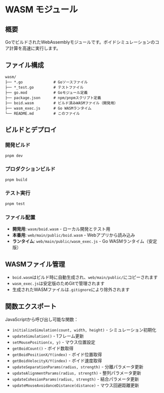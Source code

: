 # WASM モジュール

## 概要

GoでビルドされたWebAssemblyモジュールです。ボイドシミュレーションのコア計算を高速に実行します。

## ファイル構成

```
wasm/
├── *.go              # Goソースファイル
├── *_test.go         # テストファイル
├── go.mod            # Goモジュール定義
├── package.json      # npm/pnpmスクリプト定義
├── boid.wasm         # ビルド済みWASMファイル（開発用）
├── wasm_exec.js      # Go WASMランタイム
└── README.md         # このファイル
```

## ビルドとデプロイ

### 開発ビルド
```bash
pnpm dev
```

### プロダクションビルド  
```bash
pnpm build
```

### テスト実行
```bash
pnpm test
```

### ファイル配置

- **開発用**: `wasm/boid.wasm` - ローカル開発とテスト用
- **本番用**: `web/main/public/boid.wasm` - Webアプリから読み込み
- **ランタイム**: `web/main/public/wasm_exec.js` - Go WASMランタイム（安定版）

## WASMファイル管理

- `boid.wasm`はビルド時に自動生成され、`web/main/public/`にコピーされます
- `wasm_exec.js`は安定版のためGitで管理されます
- 生成されたWASMファイルは`.gitignore`により除外されます

## 関数エクスポート

JavaScriptから呼び出し可能な関数：

- `initializeSimulation(count, width, height)` - シミュレーション初期化
- `updateSimulation()` - 1フレーム更新
- `setMousePosition(x, y)` - マウス位置設定
- `getBoidCount()` - ボイド数取得
- `getBoidPositionX/Y(index)` - ボイド位置取得
- `getBoidVelocityX/Y(index)` - ボイド速度取得
- `updateSeparationParams(radius, strength)` - 分離パラメータ更新
- `updateAlignmentParams(radius, strength)` - 整列パラメータ更新
- `updateCohesionParams(radius, strength)` - 結合パラメータ更新
- `updateMouseAvoidanceDistance(distance)` - マウス回避距離更新